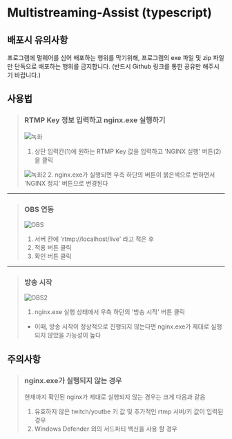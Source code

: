 # Multistreaming-Assist (typescript)



## 배포시 유의사항

프로그램에 멀웨어를 심어 배포하는 행위를 막기위해, 프로그램의 exe 파일 및 zip 파일만 단독으로 배포하는 행위를 금지합니다. (반드시 Github 링크를 통한 공유만 해주시기 바랍니다.)



## 사용법
   
> ### RTMP Key 정보 입력하고 nginx.exe 실행하기
> ![녹화](https://user-images.githubusercontent.com/38521736/113496836-a2fb0880-9538-11eb-8772-aa7784fae250.png)
> 1. 상단 입력칸(1)에 원하는 RTMP Key 값을 입력하고 'NGINX 실행' 버튼(2)을 클릭
> 
> ![녹화2](https://user-images.githubusercontent.com/38521736/113496890-1bfa6000-9539-11eb-9316-6b6a2e900f3b.png)
> 2. nginx.exe가 실행되면 우측 하단의 버튼이 붉은색으로 변하면서 'NGINX 정지' 버튼으로 변경된다
>
   
***
   
> ### OBS 연동
> ![OBS](https://user-images.githubusercontent.com/38521736/76396069-e2016d80-63bb-11ea-91c0-1fede7df5b0c.png)
> 1. 서버 칸에 'rtmp://localhost/live' 라고 적은 후
> 2. 적용 버튼 클릭
> 3. 확인 버튼 클릭
   
***
   
> ### 방송 시작
> ![OBS2](https://user-images.githubusercontent.com/38521736/76395806-6f908d80-63bb-11ea-9e29-4ab51dc02191.png)
> 1. nginx.exe 실행 상태에서 우측 하단의 '방송 시작' 버튼 클릭 
> * 이때, 방송 시작이 정상적으로 진행되지 않는다면 nginx.exe가 제대로 실행되지 않았을 가능성이 높다
   
## 주의사항

> ### nginx.exe가 실행되지 않는 경우
> 현재까지 확인된 nginx가 제대로 실행되지 않는 경우는 크게 다음과 같음
> 1. 유효하지 않은 twitch/youtbe 키 값 및 추가적인 rtmp 서버/키 값이 입력된 경우
> 2. Windows Defender 외의 서드파티 백신을 사용 할 경우
